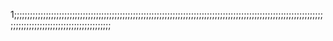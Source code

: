 1;;;;;;;;;;;;;;;;;;;;;;;;;;;;;;;;;;;;;;;;;;;;;;;;;;;;;;;;;;;;;;;;;;;;;;;;;;;;;;;;;;;;;;;;;;;;;;;;;;;;;;;;;;;;;;;;;;;;;;;;;;;;;;;;;;;;;;;;;;;;;;;;;;;;;;;;;;;
